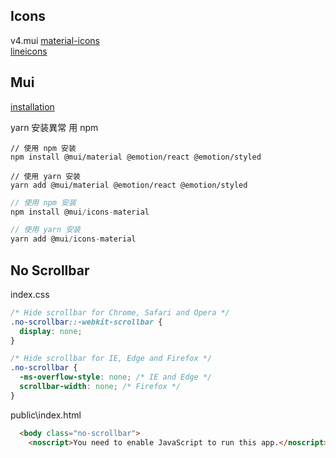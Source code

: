 ## Icons

v4.mui [material-icons](https://v4.mui.com/zh/components/material-icons/)  
[lineicons](https://lineicons.com/)

## Mui

[installation](https://mui.com/zh/material-ui/getting-started/installation/)

yarn 安装異常 用 npm

```
// 使用 npm 安装
npm install @mui/material @emotion/react @emotion/styled

// 使用 yarn 安装
yarn add @mui/material @emotion/react @emotion/styled
```

```js
// 使用 npm 安装
npm install @mui/icons-material

// 使用 yarn 安装
yarn add @mui/icons-material

```

## No Scrollbar

index.css

```css
/* Hide scrollbar for Chrome, Safari and Opera */
.no-scrollbar::-webkit-scrollbar {
  display: none;
}

/* Hide scrollbar for IE, Edge and Firefox */
.no-scrollbar {
  -ms-overflow-style: none; /* IE and Edge */
  scrollbar-width: none; /* Firefox */
}
```

public\index.html

```html
  <body class="no-scrollbar">
    <noscript>You need to enable JavaScript to run this app.</noscript>
```


